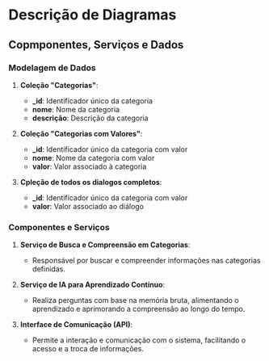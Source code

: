 # Descrição de Diagramas

## Copmponentes, Serviços e Dados

### Modelagem de Dados

1. **Coleção "Categorias"**:
   - **_id**: Identificador único da categoria  
   - **nome**: Nome da categoria
   - **descrição**: Descrição da categoria

2. **Coleção "Categorias com Valores"**:
   - **_id**: Identificador único da categoria com valor
   - **nome**: Nome da categoria com valor
   - **valor**: Valor associado à categoria

3. **Cpleção de todos os dialogos completos**:
   - **_id**: Identificador único da categoria com valor
   - **valor**: Valor associado ao diálogo

### Componentes e Serviços

1. **Serviço de Busca e Compreensão em Categorias**:
   - Responsável por buscar e compreender informações nas categorias definidas.

2. **Serviço de IA para Aprendizado Contínuo**:
   - Realiza perguntas com base na memória bruta, alimentando o aprendizado e aprimorando a compreensão ao longo do tempo.

3. **Interface de Comunicação (API)**:
   - Permite a interação e comunicação com o sistema, facilitando o acesso e a troca de informações.
